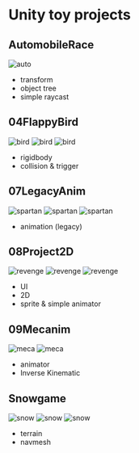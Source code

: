 # Unity toy projects

## AutomobileRace
![auto](_sample/bumprace.PNG)
- transform
- object tree
- simple raycast

## 04FlappyBird
![bird](_sample/flappy_0.PNG)
![bird](_sample/flappy_1.PNG)
![bird](_sample/flappy_2.PNG)
- rigidbody
- collision & trigger

## 07LegacyAnim
![spartan](_sample/spartan_0.PNG)
![spartan](_sample/spartan_1.PNG)
![spartan](_sample/spartan_2.PNG)
- animation (legacy)

## 08Project2D
![revenge](_sample/revengebird_0.PNG)
![revenge](_sample/revengebird_1.PNG)
![revenge](_sample/revengebird_2.PNG)
- UI
- 2D
- sprite & simple animator

## 09Mecanim
![meca](_sample/mecanim_0.PNG)
![meca](_sample/mecanim_1.PNG)
- animator
- Inverse Kinematic

## Snowgame
![snow](_sample/snowgame_0.PNG)
![snow](_sample/snowgame_1.PNG)
![snow](_sample/snowgame_2.PNG)
- terrain
- navmesh